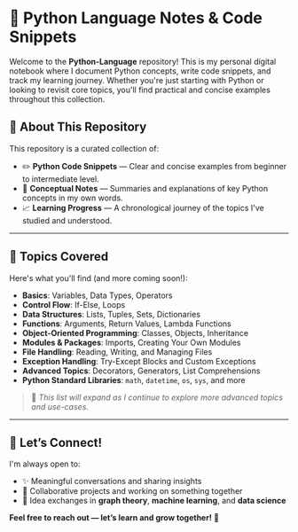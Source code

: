 # 🐍 Python Language Notes & Code Snippets

Welcome to the **Python-Language** repository!
This is my personal digital notebook where I document Python concepts, write code snippets, and track my learning journey. Whether you're just starting with Python or looking to revisit core topics, you'll find practical and concise examples throughout this collection.

## 📘 About This Repository
This repository is a curated collection of:
* ✏️ **Python Code Snippets** — Clear and concise examples from beginner to intermediate level.
* 🧾 **Conceptual Notes** — Summaries and explanations of key Python concepts in my own words.
* 📈 **Learning Progress** — A chronological journey of the topics I've studied and understood.

---
## 🧠 Topics Covered
Here's what you'll find (and more coming soon!):

* **Basics**: Variables, Data Types, Operators
* **Control Flow**: If-Else, Loops
* **Data Structures**: Lists, Tuples, Sets, Dictionaries
* **Functions**: Arguments, Return Values, Lambda Functions
* **Object-Oriented Programming**: Classes, Objects, Inheritance
* **Modules & Packages**: Imports, Creating Your Own Modules
* **File Handling**: Reading, Writing, and Managing Files
* **Exception Handling**: Try-Except Blocks and Custom Exceptions
* **Advanced Topics**: Decorators, Generators, List Comprehensions
* **Python Standard Libraries**: `math`, `datetime`, `os`, `sys`, and more

> 🔄 *This list will expand as I continue to explore more advanced topics and use-cases.*

---

## 🤝 Let’s Connect!
I'm always open to:
* ✨ Meaningful conversations and sharing insights
* 🤝 Collaborative projects and working on something together
* 🧠 Idea exchanges in **graph theory**, **machine learning**, and **data science**

**Feel free to reach out — let’s learn and grow together!** 🚀
